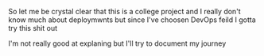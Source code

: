 So let me be crystal clear that this is a college project and I really don't know much about deploymwnts but since I've choosen DevOps feild I gotta try this shit out

I'm not really good at explaning but I'll try to document my journey 

